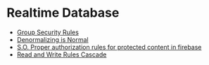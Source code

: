 

# Realtime Database

- [Group Security Rules](https://firebase.googleblog.com/2016/10/group-security-in-firebase-database.html)
- [Denormalizing is Normal](https://firebase.googleblog.com/2013/04/denormalizing-your-data-is-normal.html)
- [S.O. Proper authorization rules for protected content in firebase](http://stackoverflow.com/q/17798243/1349766)
- [Read and Write Rules Cascade](https://firebase.google.com/docs/database/security/securing-data#read_and_write_rules_cascade)

